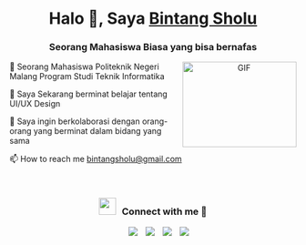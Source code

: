 <h1 align="center">Halo 👋, Saya <a href="https://github.com/bintangsholu21" target="blank">
Bintang Sholu</a></h1>
<h3 align="center">Seorang Mahasiswa Biasa yang bisa bernafas</h3>
<a target="_blank" align="center">
  <img align="right" top="500" height="150" width="200" alt="GIF" src="https://media.giphy.com/media/zOvBKUUEERdNm/giphy.gif">
</a>

🔭 Seorang Mahasiswa Politeknik Negeri Malang Program Studi Teknik Informatika

🌱 Saya Sekarang berminat belajar tentang UI/UX Design

👯 Saya ingin berkolaborasi dengan orang-orang yang berminat dalam bidang yang sama

📫 How to reach me <a href="mailto:bintangsholu@gmail.com">bintangsholu@gmail.com</a>

<br/>
<h3 align="center" > <img src="https://media.giphy.com/media/r7Y17m4862kdW/giphy.gif" width="30" height="30" style="margin-right: 10px;">Connect with me 🤝 </h3>

<p align="center">

 <div align="center"  class="icons-social" style="margin-left: 10px;">
        <a style="margin-left: 10px;"  target="_blank" href="https://www.linkedin.com/in/muhammad-bintang-sholu-firmansyah-602085209/">
			<img src="https://img.icons8.com/doodle/40/000000/linkedin--v2.png"></a>
        <a style="margin-left: 10px;" target="_blank" href="https://github.com/bintangsholu21">
		<img src="https://img.icons8.com/doodle/40/000000/github--v1.png"></a>
		<a style="margin-left: 10px;" target="_blank" href="https://www.instagram.com/firmansyah7482/">
			<img src="https://img.icons8.com/doodle/40/000000/instagram-new--v2.png"></a>
		<a style="margin-left: 10px;" target="_blank" href="https://www.youtube.com/@muhammadbintangsholufirman7430">
				<img src="https://img.icons8.com/doodle/1x/youtube--v2.png" ></a>
      </div>

</p>
